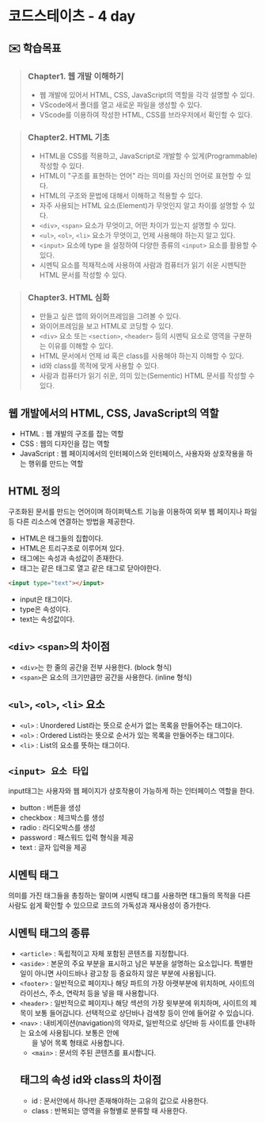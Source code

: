 # 코드스테이츠 - 4 day

## ✉️ 학습목표

> ### Chapter1. 웹 개발 이해하기
> - 웹 개발에 있어서 HTML, CSS, JavaScript의 역할을 각각 설명할 수 있다.
> - VScode에서 폴더를 열고 새로운 파일을 생성할 수 있다.
> - VScode를 이용하여 작성한 HTML, CSS를 브라우저에서 확인할 수 있다.

> ### Chapter2. HTML 기초
> - HTML을 CSS를 적용하고, JavaScript로 개발할 수 있게(Programmable) 작성할 수 있다.
> - HTML이 "구조를 표현하는 언어" 라는 의미를 자신의 언어로 표현할 수 있다.
> - HTML의 구조와 문법에 대해서 이해하고 적용할 수 있다.
> - 자주 사용되는 HTML 요소(Element)가 무엇인지 알고 차이를 설명할 수 있다.
> - `<div>`, `<span>` 요소가 무엇이고, 어떤 차이가 있는지 설명할 수 있다.
> - `<ul>`, `<ol>`, `<li>` 요소가 무엇이고, 언제 사용해야 하는지 알고 있다.
> - `<input>` 요소에 type 을 설정하여 다양한 종류의 `<input>` 요소를 활용할 수 있다.
> - 시멘틱 요소를 적재적소에 사용하여 사람과 컴퓨터가 읽기 쉬운 시멘틱한 HTML 문서를 작성할 수 있다.

> ### Chapter3. HTML 심화
> - 만들고 싶은 앱의 와이어프레임을 그려볼 수 있다.
> - 와이어프레임을 보고 HTML로 코딩할 수 있다.
> - `<div>` 요소 또는 `<section>`, `<header>` 등의 시멘틱 요소로 영역을 구분하는 이유를 이해할 수 있다.
> - HTML 문서에서 언제 id 혹은 class를 사용해야 하는지 이해할 수 있다.
> - id와 class를 목적에 맞게 사용할 수 있다.
> - 사람과 컴퓨터가 읽기 쉬운, 의미 있는(Sementic) HTML 문서를 작성할 수 있다.

## 웹 개발에서의 HTML, CSS, JavaScript의 역할

- HTML : 웹 개발의 구조를 잡는 역할
- CSS : 웹의 디자인을 잡는 역할
- JavaScript : 웹 페이지에서의 인터페이스와 인터페이스, 사용자와 상호작용을 하는 행위를 만드는 역할

## HTML 정의
구조화된 문서를 만드는 언어이며 하이퍼텍스트 기능을 이용하여 외부 웹 페이지나 파일 등 다른 리소스에 연결하는 방법을 제공한다.

- HTML은 태그들의 집합이다.
- HTML은 트리구조로 이루어져 있다.
- 태그에는 속성과 속성값이 존재한다.
- 태그는 같은 태그로 열고 같은 태그로 닫아야한다.

```html
<input type="text"></input>
```

- input은 태그이다.
- type은 속성이다.
- text는 속성값이다.

## `<div>` `<span>`의 차이점
- `<div>`는 한 줄의 공간을 전부 사용한다. (block 형식)
- `<span>`은 요소의 크기만큼만 공간을 사용한다. (inline 형식)

## `<ul>`, `<ol>`, `<li>` 요소

- `<ul>` : Unordered List라는 뜻으로 순서가 없는 목록을 만들어주는 태그이다.
- `<ol>` : Ordered List라는 뜻으로 순서가 있는 목록을 만들어주는 태그이다.
- `<li>` : List의 요소를 뜻하는 태그이다.

## `<input> 요소 타입`
input태그는 사용자와 웹 페이지가 상호작용이 가능하게 하는 인터페이스 역할을 한다.

- button : 버튼을 생성
- checkbox : 체크박스를 생성
- radio : 라디오박스를 생성
- password : 패스워드 입력 형식을 제공
- text : 글자 입력을 제공

## 시멘틱 태그
의미를 가진 태그들을 총칭하는 말이며 시멘틱 태그를 사용하면 태그들의 목적을 다른 사람도 쉽게 확인할 수 있으므로 코드의 가독성과 재사용성이 증가한다.

## 시멘틱 태그의 종류

- `<article>` : 독립적이고 자체 포함된 콘텐츠를 지정합니다.
- `<aside>` : 본문의 주요 부분을 표시하고 남은 부분을 설명하는 요소입니다. 특별한 일이 아니면 사이드바나 광고창 등 중요하지 않은 부분에 사용됩니다.
- `<footer>` : 일반적으로 페이지나 해당 파트의 가장 아랫부분에 위치하며, 사이트의 라이선스, 주소, 연락처 등을 넣을 때 사용합니다.
- `<header>` : 일반적으로 페이지나 해당 섹션의 가장 윗부분에 위치하며, 사이트의 제목이 보통 들어갑니다. 선택적으로 상단바나 검색창 등이 안에 들어갈 수 있습니다.
- `<nav>` : 내비게이션(navigation)의 약자로, 일반적으로 상단바 등 사이트를 안내하는 요소에 사용됩니다. 보통은 안에 <ul>을 넣어 목록 형태로 사용합니다.
- `<main>` : 문서의 주된 콘텐츠를 표시합니다.

## 태그의 속성 id와 class의 차이점

- id : 문서안에서 하나만 존재해야하는 고유의 값으로 사용한다.
- class : 반복되는 영역을 유형별로 분류할 때 사용한다.